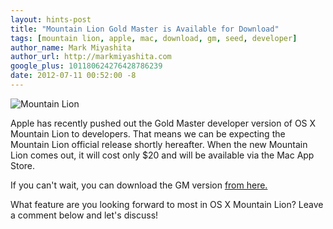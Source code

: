 ```yaml
---
layout: hints-post
title: "Mountain Lion Gold Master is Available for Download"
tags: [mountain lion, apple, mac, download, gm, seed, developer]
author_name: Mark Miyashita
author_url: http://markmiyashita.com
google_plus: 101180624276428786239
date: 2012-07-11 00:52:00 -8
---
```


<img class="clear blog-image-full-border" src="{{site.url}}/images/os-x-mountain-lion.jpeg" title="Mountain Lion">

Apple has recently pushed out the Gold Master developer version of OS X Mountain Lion to developers. That means we can be expecting the Mountain Lion official release shortly hereafter. When the new Mountain Lion comes out, it will cost only $20 and will be available via the Mac App Store.

If you can't wait, you can download the GM version <a href="http://imzdl.tumblr.com/">from here.</a>

What feature are you looking forward to most in OS X Mountain Lion? Leave a comment below and let's discuss!